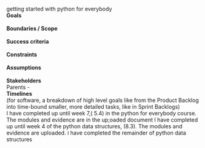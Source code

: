 getting started with python for everybody </br>
**Goals** </br> </br>
**Boundaries / Scope** </br> </br>
**Success criteria** </br> </br>
**Constraints** </br> </br>
**Assumptions** </br></br>
**Stakeholders** </br> 
Parents -  </br>
**Timelines** </br> (for software, a breakdown of high level goals like from the Product Backlog into time-bound smaller, more detailed tasks, like in Sprint Backlogs)</br>
I have completed up until week 7,( 5.4) in the python for everybody course. The modules and evidence are in the up;oaded document
I have completed up until week 4 of the python data structures, (8.3). The modules and evidence are uploaded.
i have completed the remainder of python data structures
